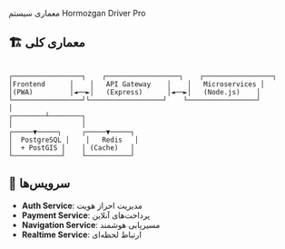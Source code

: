 معماری سیستم Hormozgan Driver Pro

## 🏗️ معماری کلی
```

┌─────────────────┐    ┌──────────────────┐    ┌─────────────────┐
│Frontend      │    │   API Gateway    │    │   Microservices │
│(PWA)         │◄──►│   (Express)      │◄──►│   (Node.js)    │
└─────────────────┘└──────────────────┘    └─────────────────┘
│
┌────────┴────────┐
│                 │
┌─────▼─────┐     ┌─────▼─────┐
│  PostgreSQL │    │   Redis   │
│  + PostGIS │    │ (Cache)   │
└────────────┘    └───────────┘

```

## 📡 سرویس‌ها
- **Auth Service**: مدیریت احراز هویت
- **Payment Service**: پرداخت‌های آنلاین  
- **Navigation Service**: مسیریابی هوشمند
- **Realtime Service**: ارتباط لحظه‌ای
